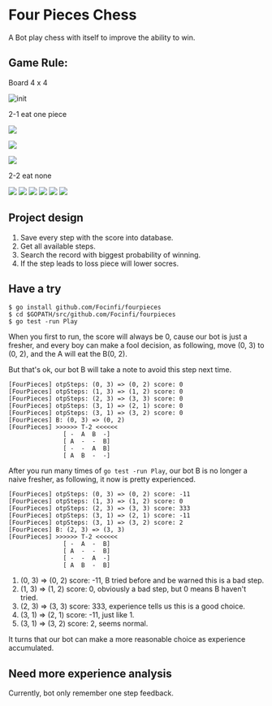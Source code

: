 # Four Pieces Chess

A Bot play chess with itself to improve the ability to win.

## Game Rule:

Board 4 x 4

![init](http://7xj8s4.com1.z0.glb.clouddn.com/four_pieces_init.jpg)

2-1 eat one piece

![](http://7xj8s4.com1.z0.glb.clouddn.com/four_pieces_w_1.jpg) 

![](http://7xj8s4.com1.z0.glb.clouddn.com/four_pieces_w_2.jpg) 

![](http://7xj8s4.com1.z0.glb.clouddn.com/four_pieces_w_3.jpg) 

2-2 eat none

![](http://7xj8s4.com1.z0.glb.clouddn.com/four_pieces_n_1.jpg) 
![](http://7xj8s4.com1.z0.glb.clouddn.com/four_pieces_n_2.jpg) 
![](http://7xj8s4.com1.z0.glb.clouddn.com/four_pieces_n_3.jpg) 
![](http://7xj8s4.com1.z0.glb.clouddn.com/four_pieces_n_4.jpg) 
![](http://7xj8s4.com1.z0.glb.clouddn.com/four_pieces_n_5.jpg) 
![](http://7xj8s4.com1.z0.glb.clouddn.com/four_pieces_n_6.jpg) 

## Project design

1. Save every step with the score into database.
2. Get all available steps.
3. Search the record with biggest probability of winning.
4. If the step leads to loss piece will lower socres.

## Have a try

```shell
$ go install github.com/Focinfi/fourpieces
$ cd $GOPATH/src/github.com/Focinfi/fourpieces
$ go test -run Play
```

When you first to run, the score will always be 0, cause our bot is just a fresher,
and every boy can make a fool decision, as following, move (0, 3) to (0, 2), and the 
A will eat the B(0, 2).

But that's ok, our bot B will take a note to avoid this step next time.

```shell
[FourPieces] otpSteps: (0, 3) => (0, 2) score: 0
[FourPieces] otpSteps: (1, 3) => (1, 2) score: 0
[FourPieces] otpSteps: (2, 3) => (3, 3) score: 0
[FourPieces] otpSteps: (3, 1) => (2, 1) score: 0
[FourPieces] otpSteps: (3, 1) => (3, 2) score: 0
[FourPieces] B: (0, 3) => (0, 2)
[FourPieces] >>>>>> T-2 <<<<<<
               [ -  A  B  -]
               [ A  -  -  B]
               [ -  -  A  B]
               [ A  B  -  -]
```

After you run many times of `go test -run Play`, our bot B is no longer a naive fresher, 
as following, it now is pretty experienced. 

```shell
[FourPieces] otpSteps: (0, 3) => (0, 2) score: -11
[FourPieces] otpSteps: (1, 3) => (1, 2) score: 0
[FourPieces] otpSteps: (2, 3) => (3, 3) score: 333
[FourPieces] otpSteps: (3, 1) => (2, 1) score: -11
[FourPieces] otpSteps: (3, 1) => (3, 2) score: 2
[FourPieces] B: (2, 3) => (3, 3)
[FourPieces] >>>>>> T-2 <<<<<<
               [ -  A  -  B]
               [ A  -  -  B]
               [ -  -  A  -]
               [ A  B  -  B]
```

1. (0, 3) => (0, 2) score: -11, B tried before and be warned this is a bad step.
2. (1, 3) => (1, 2) score: 0, obviously a bad step, but 0 means B haven't tried.
3. (2, 3) => (3, 3) score: 333, experience tells us this is a good choice.
4. (3, 1) => (2, 1) score: -11, just like 1.
5. (3, 1) => (3, 2) score: 2, seems normal.

It turns that our bot can make a more reasonable choice as experience accumulated.

## Need more experience analysis
Currently, bot only remember one step feedback.